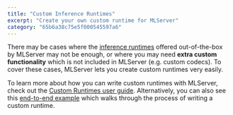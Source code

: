 ```yaml
---
title: "Custom Inference Runtimes"
excerpt: "Create your own custom runtime for MLServer"
category: "65b6a38c75e5f000545597a6"
---
```


There may be cases where the [inference runtimes](./index) offered out-of-the-box by MLServer may not be enough, or where you may need **extra custom functionality** which is not included in MLServer (e.g. custom codecs). To cover these cases, MLServer lets you create custom runtimes very easily.

To learn more about how you can write custom runtimes with MLServer, check out the [Custom Runtimes user guide](../user-guide/custom). Alternatively, you can also see this [end-to-end example](../examples/custom/README) which walks through the process of writing a custom runtime.